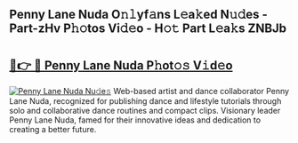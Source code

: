 ## Penny Lane Nuda O𝚗𝚕yf𝚊ns L𝚎a𝚔ed N𝚞𝚍es - Part-zHv P𝚑𝚘tos Vi𝚍𝚎o - H𝚘𝚝 Part L𝚎a𝚔s ZNBJb

# <h2><a href="http://kfd9qa.oniu.top/?m=Penny+Lane+Nuda">🔗👉 🔴 Penny Lane Nuda P𝚑ot𝚘𝚜 V𝚒d𝚎o</a></h2>

[![Penny Lane Nuda Nu𝚍e𝚜](https://i.imgur.com/0qMVB7G.gif)](http://kfd9qa.oniu.top/?m=Penny+Lane+Nuda)
Web-based artist and dance collaborator Penny Lane Nuda, recognized for publishing dance and lifestyle tutorials through solo and collaborative dance routines and compact clips. Visionary leader Penny Lane Nuda, famed for their innovative ideas and dedication to creating a better future.  

